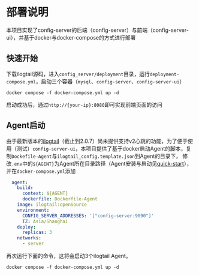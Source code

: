 # 部署说明

本项目实现了config-server的后端（config-server）与前端（config-server-ui），并基于docker与docker-compose的方式进行部署

## 快速开始

下载ilogtail源码，进入`config_server/deployment`目录，运行`deployment-compose.yml`，启动三个容器（`mysql`、`config-server`、`config-server-ui`）

```shell
docker compose -f docker-compose.yml up -d
```

启动成功后，通过`http://{your-ip}:8080`即可实现前端页面的访问

## Agent启动

由于最新版本的[ilogtail](https://github.com/alibaba/ilogtail/releases/tag/v2.0.7)（截止到2.0.7）尚未提供支持v2心跳的功能，为了便于使用（测试）`config-server-ui`，本项目提供了基于docker启动Agent的脚本，复制`Dockefile-Agent`与`ilogtail_config.template.json`到Agent的目录下，
修改`.env`中的`${AGENT}`为Agent所在目录路径（Agent安装与启动见[quick-start](https://github.com/alibaba/ilogtail/blob/main/docs/cn/installation/quick-start.md)），并在`docker-compose.yml`添加
```yml
  agent:
    build:
      context: ${AGENT}
      dockerfile: Dockerfile-Agent
    image: ilogtail:openSource
    environment:
      CONFIG_SERVER_ADDRESSES: '["config-server:9090"]'
      TZ: Asia/Shanghai
    deploy:
      replicas: 3
    networks:
      - server
```

再次运行下面的命令，这将会启动3个ilogtail Agent。

```shell
docker compose -f docker-compose.yml up -d
```